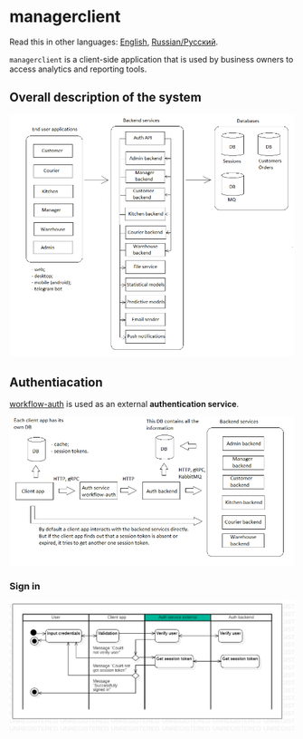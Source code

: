 # managerclient

Read this in other languages: [English](managerclient.md), [Russian/Русский](managerclient.ru.md). 

`managerclient` is a client-side application that is used by business owners to access analytics and reporting tools.

## Overall description of the system 

![system_overall](../img/system_overall.png)

## Authentiacation 

[workflow-auth](https://github.com/alexeysp11/workflow-auth) is used as an external **authentication service**.

![authentication](../img/authentication.png)

### Sign in

![flowchart-signin](https://github.com/alexeysp11/workflow-auth/raw/main/docs/img/flowchart-signin.png)
